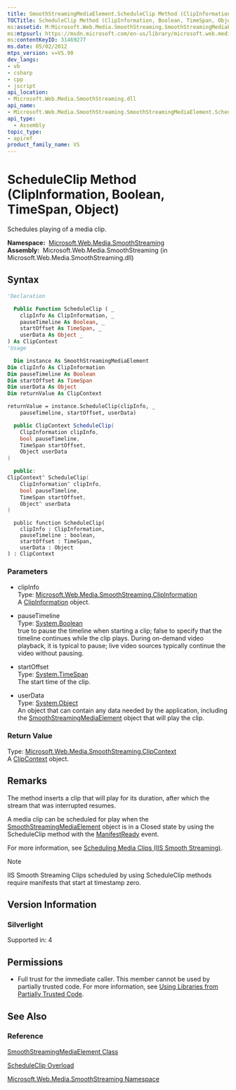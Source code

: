```yaml
---
title: SmoothStreamingMediaElement.ScheduleClip Method (ClipInformation, Boolean, TimeSpan, Object) (Microsoft.Web.Media.SmoothStreaming)
TOCTitle: ScheduleClip Method (ClipInformation, Boolean, TimeSpan, Object)
ms:assetid: M:Microsoft.Web.Media.SmoothStreaming.SmoothStreamingMediaElement.ScheduleClip(Microsoft.Web.Media.SmoothStreaming.ClipInformation,System.Boolean,System.TimeSpan,System.Object)
ms:mtpsurl: https://msdn.microsoft.com/en-us/library/microsoft.web.media.smoothstreaming.smoothstreamingmediaelement.scheduleclip(v=VS.90)
ms:contentKeyID: 31469277
ms.date: 05/02/2012
mtps_version: v=VS.90
dev_langs:
- vb
- csharp
- cpp
- jscript
api_location:
- Microsoft.Web.Media.SmoothStreaming.dll
api_name:
- Microsoft.Web.Media.SmoothStreaming.SmoothStreamingMediaElement.ScheduleClip
api_type:
  - Assembly
topic_type:
- apiref
product_family_name: VS
---
```


# ScheduleClip Method (ClipInformation, Boolean, TimeSpan, Object)

Schedules playing of a media clip.

**Namespace:**  [Microsoft.Web.Media.SmoothStreaming](microsoft-web-media-smoothstreaming-namespace_1.md)  
**Assembly:**  Microsoft.Web.Media.SmoothStreaming (in Microsoft.Web.Media.SmoothStreaming.dll)

## Syntax

```vb
'Declaration

  Public Function ScheduleClip ( _
    clipInfo As ClipInformation, _
    pauseTimeline As Boolean, _
    startOffset As TimeSpan, _
    userData As Object _
) As ClipContext
'Usage

  Dim instance As SmoothStreamingMediaElement
Dim clipInfo As ClipInformation
Dim pauseTimeline As Boolean
Dim startOffset As TimeSpan
Dim userData As Object
Dim returnValue As ClipContext

returnValue = instance.ScheduleClip(clipInfo, _
    pauseTimeline, startOffset, userData)
```

```csharp
  public ClipContext ScheduleClip(
    ClipInformation clipInfo,
    bool pauseTimeline,
    TimeSpan startOffset,
    Object userData
)
```

```cpp
  public:
ClipContext^ ScheduleClip(
    ClipInformation^ clipInfo, 
    bool pauseTimeline, 
    TimeSpan startOffset, 
    Object^ userData
)
```

```jscript
  public function ScheduleClip(
    clipInfo : ClipInformation, 
    pauseTimeline : boolean, 
    startOffset : TimeSpan, 
    userData : Object
) : ClipContext
```

### Parameters

  - clipInfo  
    Type: [Microsoft.Web.Media.SmoothStreaming.ClipInformation](clipinformation-class-microsoft-web-media-smoothstreaming_1.md)  
    A [ClipInformation](clipinformation-class-microsoft-web-media-smoothstreaming_1.md) object.  

<!-- end list -->

  - pauseTimeline  
    Type: [System.Boolean](https://msdn.microsoft.com/library/a28wyd50)  
    true to pause the timeline when starting a clip; false to specify that the timeline continues while the clip plays. During on-demand video playback, it is typical to pause; live video sources typically continue the video without pausing.  

<!-- end list -->

  - startOffset  
    Type: [System.TimeSpan](https://msdn.microsoft.com/library/269ew577)  
    The start time of the clip.  

<!-- end list -->

  - userData  
    Type: [System.Object](https://msdn.microsoft.com/library/e5kfa45b)  
    An object that can contain any data needed by the application, including the [SmoothStreamingMediaElement](smoothstreamingmediaelement-class-microsoft-web-media-smoothstreaming_1.md) object that will play the clip.  

### Return Value

Type: [Microsoft.Web.Media.SmoothStreaming.ClipContext](clipcontext-class-microsoft-web-media-smoothstreaming_1.md)  
A [ClipContext](clipcontext-class-microsoft-web-media-smoothstreaming_1.md) object.  

## Remarks

The method inserts a clip that will play for its duration, after which the stream that was interrupted resumes.

A media clip can be scheduled for play when the [SmoothStreamingMediaElement](smoothstreamingmediaelement-class-microsoft-web-media-smoothstreaming_1.md) object is in a Closed state by using the ScheduleClip method with the [ManifestReady](smoothstreamingmediaelement-manifestready-event-microsoft-web-media-smoothstreaming_1.md) event.

For more information, see [Scheduling Media Clips (IIS Smooth Streaming)](scheduling-media-clips.md).


> [!NOTE]  
> IIS Smooth Streaming Clips scheduled by using ScheduleClip methods require manifests that start at timestamp zero.


## Version Information

### Silverlight

Supported in: 4  

## Permissions

  - Full trust for the immediate caller. This member cannot be used by partially trusted code. For more information, see [Using Libraries from Partially Trusted Code](https://msdn.microsoft.com/library/8skskf63).

## See Also

### Reference

[SmoothStreamingMediaElement Class](smoothstreamingmediaelement-class-microsoft-web-media-smoothstreaming_1.md)

[ScheduleClip Overload](smoothstreamingmediaelement-scheduleclip-method-microsoft-web-media-smoothstreaming_1.md)

[Microsoft.Web.Media.SmoothStreaming Namespace](microsoft-web-media-smoothstreaming-namespace_1.md)

